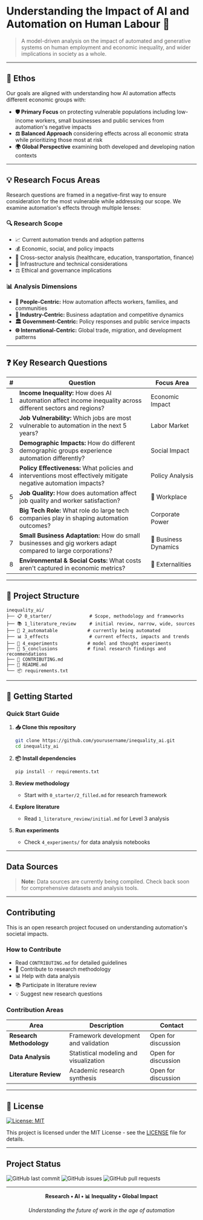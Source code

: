 # Understanding the Impact of AI and Automation on Human Labour 🤖

> A model-driven analysis on the impact of automated and generative systems on human employment and economic inequality, and wider implications in society as a whole.

---

## 🎯 Ethos

Our goals are aligned with understanding how AI automation affects different economic groups with:

- **🛡️ Primary Focus** on protecting vulnerable populations including low-income workers, small businesses and public services from automation's negative impacts
- **⚖️ Balanced Approach** considering effects across all economic strata while prioritizing those most at risk  
- **🌍 Global Perspective** examining both developed and developing nation contexts

---

## 💡 Research Focus Areas

Research questions are framed in a negative-first way to ensure consideration for the most vulnerable while addressing our scope. We examine automation's effects through multiple lenses:

### 🔍 Research Scope
- 📈 Current automation trends and adoption patterns
- 💰 Economic, social, and policy impacts 
- 🏥 Cross-sector analysis (healthcare, education, transportation, finance)
- 🔧 Infrastructure and technical considerations
- ⚖️ Ethical and governance implications

### 📊 Analysis Dimensions
- **👥 People-Centric:** How automation affects workers, families, and communities
- **🏢 Industry-Centric:** Business adaptation and competitive dynamics  
- **🏛️ Government-Centric:** Policy responses and public service impacts
- **🌐 International-Centric:** Global trade, migration, and development patterns

---

## ❓ Key Research Questions

| # | Question | Focus Area |
|---|----------|------------|
| 1 | **Income Inequality:** How does AI automation affect income inequality across different sectors and regions? |  Economic Impact |
| 2 | **Job Vulnerability:** Which jobs are most vulnerable to automation in the next 5 years? |  Labor Market |
| 3 | **Demographic Impacts:** How do different demographic groups experience automation differently? |  Social Impact |
| 4 | **Policy Effectiveness:** What policies and interventions most effectively mitigate negative automation impacts? |  Policy Analysis |
| 5 | **Job Quality:** How does automation affect job quality and worker satisfaction? | 🏢 Workplace |
| 6 | **Big Tech Role:** What role do large tech companies play in shaping automation outcomes? |  Corporate Power |
| 7 | **Small Business Adaptation:** How do small businesses and gig workers adapt compared to large corporations? | 🏪 Business Dynamics |
| 8 | **Environmental & Social Costs:** What costs aren't captured in economic metrics? | 🌱 Externalities |

---

## 📁 Project Structure

```
inequality_ai/
├── 📋 0_starter/              # Scope, methodology and frameworks
├── 📚 1_literature_review     # initial review, narrow, wide, sources
├── 🤖 2_automatable           # currently being automated
├── 📊 3_effects               # current effects, impacts and trends
├── 🧪 4_experiments           # model and thought experiments
├── 📝 5_conclusions           # final research findings and recommendations
├── 📄 CONTRIBUTING.md
├── 📖 README.md
└── 📦 requirements.txt
```

---

## 🚀 Getting Started

### Quick Start Guide

1. **📥 Clone this repository**
   ```bash
   git clone https://github.com/yourusername/inequality_ai.git
   cd inequality_ai
   ```

2. **📦 Install dependencies**
   ```bash
   pip install -r requirements.txt
   ```

3. **Review methodology**
   - Start with `0_starter/2_filled.md` for research framework

4. **Explore literature**
   - Read `1_literature_review/initial.md` for Level 3 analysis

5. **Run experiments**
   - Check `4_experiments/` for data analysis notebooks

---

##  Data Sources

> **Note:** Data sources are currently being compiled. Check back soon for comprehensive datasets and analysis tools.

---

##  Contributing

This is an open research project focused on understanding automation's societal impacts. 

### How to Contribute

-  Read `CONTRIBUTING.md` for detailed guidelines
- 🔬 Contribute to research methodology
- 📊 Help with data analysis
- 📚 Participate in literature review
- 💡 Suggest new research questions

### Contribution Areas

| Area | Description | Contact |
|------|-------------|---------|
| **Research Methodology** | Framework development and validation | Open for discussion |
| **Data Analysis** | Statistical modeling and visualization | Open for discussion |
| **Literature Review** | Academic research synthesis | Open for discussion |

---

## 📄 License

[![License: MIT](https://img.shields.io/badge/License-MIT-yellow.svg)](https://opensource.org/licenses/MIT)

This project is licensed under the MIT License - see the [LICENSE](LICENSE) file for details.

---

##  Project Status

![GitHub last commit](https://img.shields.io/github/last-commit/yourusername/inequality_ai)
![GitHub issues](https://img.shields.io/github/issues/yourusername/inequality_ai)
![GitHub pull requests](https://img.shields.io/github/issues-pr/yourusername/inequality_ai)

---

<div align="center">

**Research •  AI • 📊 Inequality •  Global Impact**

*Understanding the future of work in the age of automation*

</div>